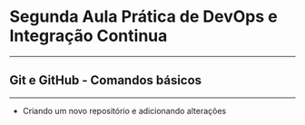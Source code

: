 # Segunda Aula Prática de DevOps e Integração Continua

---

## **Git e GitHub - Comandos básicos**

---

- Criando um novo repositório e adicionando alterações





